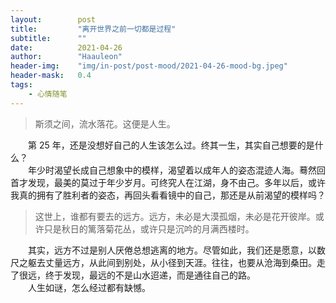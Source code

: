 ```yaml
---
layout:        post
title:         "离开世界之前一切都是过程"
subtitle:      ""
date:          2021-04-26
author:        "Haauleon"
header-img:    "img/in-post/post-mood/2021-04-26-mood-bg.jpeg"
header-mask:   0.4
tags:
    - 心情随笔
---
```


> 斯须之间，流水落花。这便是人生。

&emsp;&emsp;第 25 年，还是没想好自己的人生该怎么过。终其一生，其实自己想要的是什么？                                  
&emsp;&emsp;年少时渴望长成自己想象中的模样，渴望着以成年人的姿态混迹人海。蓦然回首才发现，最美的莫过于年少岁月。可终究人在江湖，身不由己。多年以后，或许我真的拥有了胜利者的姿态，再回头看看镜中的自己，那还是从前渴望的模样吗？                  

> 这世上，谁都有要去的远方。远方，未必是大漠孤烟，未必是花开彼岸。或许只是秋日的篱落菊花丛，或许只是沉吟的月满西楼时。        

&emsp;&emsp;其实，远方不过是别人厌倦总想逃离的地方。尽管如此，我们还是愿意，以数尺之躯去丈量远方，从此间到别处，从小径到天涯。往往，也要从沧海到桑田。走了很远，终于发现，最远的不是山水迢递，而是通往自己的路。                       
&emsp;&emsp;人生如谜，怎么经过都有缺憾。
